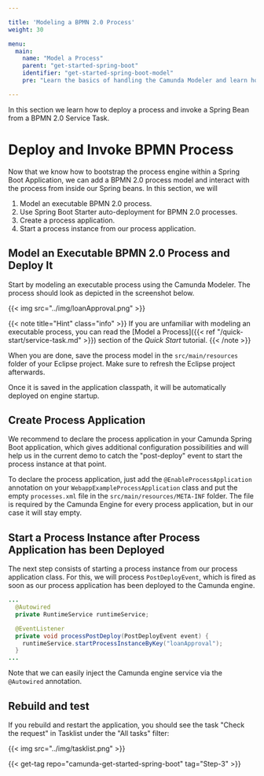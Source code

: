 ```yaml
---

title: 'Modeling a BPMN 2.0 Process'
weight: 30

menu:
  main:
    name: "Model a Process"
    parent: "get-started-spring-boot"
    identifier: "get-started-spring-boot-model"
    pre: "Learn the basics of handling the Camunda Modeler and learn how to model and configure a fully executable process."

---
```


In this section we learn how to deploy a process and invoke a Spring Bean from a BPMN 2.0 Service Task.

# Deploy and Invoke BPMN Process

Now that we know how to bootstrap the process engine within a Spring Boot Application, we can add a BPMN 2.0 process
model and interact with the process from inside our Spring beans. In this section, we will

1. Model an executable BPMN 2.0 process.
2. Use Spring Boot Starter auto-deployment for BPMN 2.0 processes.
3. Create a process application.
4. Start a process instance from our process application.

## Model an Executable BPMN 2.0 Process and Deploy It

Start by modeling an executable process using the Camunda Modeler. The process should look as depicted in the screenshot below.

{{< img src="../img/loanApproval.png" >}}

{{< note title="Hint" class="info" >}}
If you are unfamiliar with modeling an executable process, you can read the
[Model a Process]({{< ref "/quick-start/service-task.md" >}}) section of the *Quick Start* tutorial.
{{< /note >}}

When you are done, save the process model in the `src/main/resources` folder of your Eclipse project. Make sure to refresh the Eclipse project afterwards.

Once it is saved in the application classpath, it will be automatically deployed on engine startup.

## Create Process Application

We recommend to declare the process application in your Camunda Spring Boot application, which gives additional configuration possibilities and will help us in the current demo
to catch the "post-deploy" event to start the process instance at that point.

To declare the process application, just add the `@EnableProcessApplication` annotation on your `WebappExampleProcessApplication` class and put the empty `processes.xml` file in the
`src/main/resources/META-INF` folder. The file is required by the Camunda Engine for every process application, but in our case it will stay empty.

## Start a Process Instance after Process Application has been Deployed

The next step consists of starting a process instance from our process application class. For this, we will process `PostDeployEvent`, which is fired as soon as
our process application has been deployed to the Camunda engine.

```java
...
  @Autowired
  private RuntimeService runtimeService;

  @EventListener
  private void processPostDeploy(PostDeployEvent event) {
    runtimeService.startProcessInstanceByKey("loanApproval");
  }
...
```

Note that we can easily inject the Camunda engine service via the `@Autowired` annotation.

## Rebuild and test

If you rebuild and restart the application, you should see the task "Check the request" in Tasklist under the "All tasks" filter:

{{< img src="../img/tasklist.png" >}}

{{< get-tag repo="camunda-get-started-spring-boot" tag="Step-3" >}}
